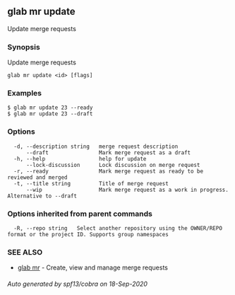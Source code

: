 ## glab mr update

Update merge requests

### Synopsis

Update merge requests

```
glab mr update <id> [flags]
```

### Examples

```
$ glab mr update 23 --ready
$ glab mr update 23 --draft

```

### Options

```
  -d, --description string   merge request description
      --draft                Mark merge request as a draft
  -h, --help                 help for update
      --lock-discussion      Lock discussion on merge request
  -r, --ready                Mark merge request as ready to be reviewed and merged
  -t, --title string         Title of merge request
      --wip                  Mark merge request as a work in progress. Alternative to --draft
```

### Options inherited from parent commands

```
  -R, --repo string   Select another repository using the OWNER/REPO format or the project ID. Supports group namespaces
```

### SEE ALSO

* [glab mr](glab_mr.md)	 - Create, view and manage merge requests

###### Auto generated by spf13/cobra on 18-Sep-2020
